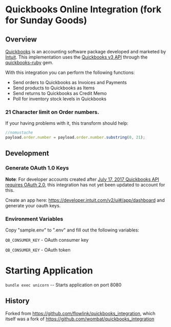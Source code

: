 # Quickbooks Online Integration (fork for Sunday Goods)

## Overview

[Quickbooks](http://quickbooks.intuit.com) is an accounting software package developed and marketed by [Intuit](http://www.intuit.com). This implementation uses the [Quickbooks v3 API](https://developer.intuit.com/apiexplorer?apiname=V3QBO) through the [quickbooks-ruby](https://github.com/ruckus/quickbooks-ruby) gem.

With this integration you can perform the following functions:

* Send orders to Quickbooks as Invoices and Payments
* Send products to Quickbooks as Items
* Send returns to Quickbooks as Credit Memo
* Poll for inventory stock levels in Quickbooks

### 21 Character limit on Order numbers.

If your having problems with it, this transform should help:
```javascript
//nomustache
payload.order.number = payload.order.number.substring(0, 21);
```

## Development

### Generate OAuth 1.0 Keys

**Note**: For developer accounts created after [July 17, 2017 Quickbooks API requires
OAuth 2.0](qb_oauth_2), this integration has not yet been updated to account for this.

Create an app here: https://developer.intuit.com/v2/ui#/app/dashboard and generate your oauth keys.

### Environment Variables

Copy "sample.env" to ".env" and fill out the following variables:

`QB_CONSUMER_KEY` - OAuth consumer key

`QB_CONSUMER_KEY` - OAuth token

# Starting Application

`bundle exec unicorn` -- Starts application on port 8080

[qb_oauth_2]: https://developer.intuit.com/hub/blog/2017/07/17/oauth-2-0openid-connect-now-available-new-developers

## History

Forked from https://github.com/flowlink/quickbooks_integration, which itself was a fork of https://github.com/wombat/quickbooks_integration

